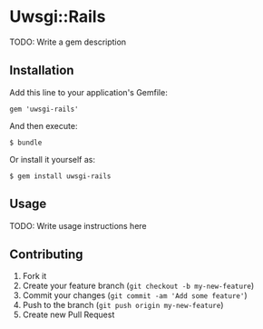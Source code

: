 # Uwsgi::Rails

TODO: Write a gem description

## Installation

Add this line to your application's Gemfile:

    gem 'uwsgi-rails'

And then execute:

    $ bundle

Or install it yourself as:

    $ gem install uwsgi-rails

## Usage

TODO: Write usage instructions here

## Contributing

1. Fork it
2. Create your feature branch (`git checkout -b my-new-feature`)
3. Commit your changes (`git commit -am 'Add some feature'`)
4. Push to the branch (`git push origin my-new-feature`)
5. Create new Pull Request
